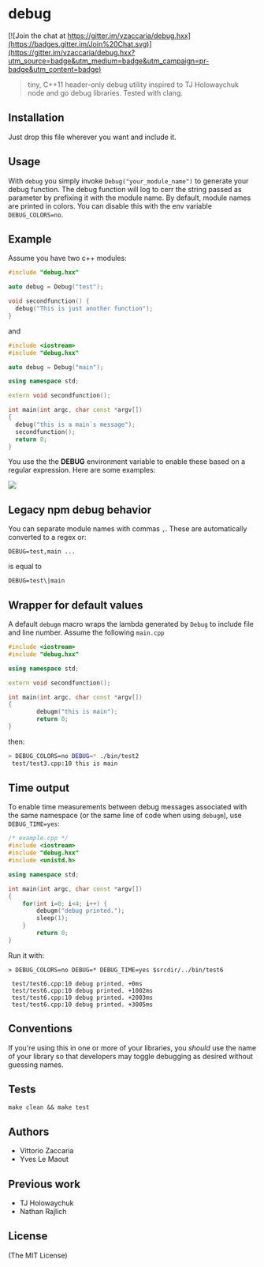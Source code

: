 # debug

[![Join the chat at https://gitter.im/vzaccaria/debug.hxx](https://badges.gitter.im/Join%20Chat.svg)](https://gitter.im/vzaccaria/debug.hxx?utm_source=badge&utm_medium=badge&utm_campaign=pr-badge&utm_content=badge)

> tiny, C++11 header-only debug utility inspired to TJ Holowaychuk node and go debug libraries. Tested with clang.

## Installation

Just drop this file wherever you want and include it.

## Usage

With `debug` you simply invoke `Debug("your_module_name")` to generate your debug function. The debug function will log to cerr the string passed as parameter by prefixing it with the module name. By default, module names are printed in colors. You can disable this with the env variable `DEBUG_COLORS=no`.

## Example

Assume you have two c++ modules:

```c++
#include "debug.hxx"

auto debug = Debug("test");

void secondfunction() {
  debug("This is just another function");
}
```

and

```c++
#include <iostream>
#include "debug.hxx"

auto debug = Debug("main");

using namespace std;

extern void secondfunction();

int main(int argc, char const *argv[])
{
  debug("this is a main`s message");
  secondfunction();
  return 0;
}
```

You use the the __DEBUG__ environment variable to enable these based on a regular expression. Here are some examples:

![](https://dl.dropboxusercontent.com/u/5867765/images/debug_hxx.png)

## Legacy npm debug behavior

You can separate module names with commas `,`. These are automatically converted to a regex or:

```
DEBUG=test,main ...
```

is equal to

```
DEBUG=test\|main 
```

## Wrapper for default values

A default `debugm` macro wraps the lambda generated by `Debug` to include file and line number. Assume the following `main.cpp`

```c++
#include <iostream>
#include "debug.hxx"

using namespace std;

extern void secondfunction();

int main(int argc, char const *argv[])
{
        debugm("this is main");
        return 0;
}
```

then:

```bash
> DEBUG_COLORS=no DEBUG=* ./bin/test2 
 test/test3.cpp:10 this is main
```

## Time output

To enable time measurements between debug messages associated with
the same namespace (or the same line of code when using `debugm`), use `DEBUG_TIME=yes`:

```c++
/* example.cpp */
#include <iostream>
#include "debug.hxx"
#include <unistd.h>

using namespace std;

int main(int argc, char const *argv[])
{
    for(int i=0; i<4; i++) {
        debugm("debug printed.");
        sleep(1);
    }
        return 0;
}
```

Run it with: 

```
> DEBUG_COLORS=no DEBUG=* DEBUG_TIME=yes $srcdir/../bin/test6

 test/test6.cpp:10 debug printed. +0ms
 test/test6.cpp:10 debug printed. +1002ms
 test/test6.cpp:10 debug printed. +2003ms
 test/test6.cpp:10 debug printed. +3005ms
```



## Conventions

If you're using this in one or more of your libraries, you _should_ use the name of your library so that developers may toggle debugging as desired without guessing names. 

## Tests

```
make clean && make test
```

## Authors

- Vittorio Zaccaria
- Yves Le Maout

## Previous work

- TJ Holowaychuk
- Nathan Rajlich


## License

(The MIT License)


